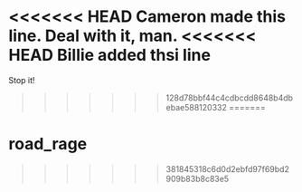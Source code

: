 <<<<<<< HEAD
 Cameron made this line. Deal with it, man.
<<<<<<< HEAD
 Billie added thsi line
=======
 Stop it!
>>>>>>> 128d78bbf44c4cdbcdd8648b4dbebae588120332
=======
# road_rage
>>>>>>> 381845318c6d0d2ebfd97f69bd2909b83b8c83e5
